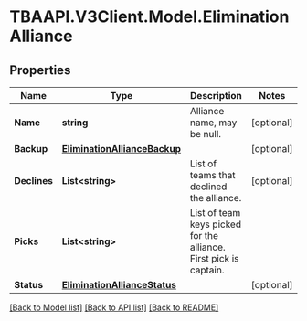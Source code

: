 
# TBAAPI.V3Client.Model.EliminationAlliance

## Properties

Name | Type | Description | Notes
------------ | ------------- | ------------- | -------------
**Name** | **string** | Alliance name, may be null. | [optional] 
**Backup** | [**EliminationAllianceBackup**](EliminationAllianceBackup.md) |  | [optional] 
**Declines** | **List&lt;string&gt;** | List of teams that declined the alliance. | [optional] 
**Picks** | **List&lt;string&gt;** | List of team keys picked for the alliance. First pick is captain. | 
**Status** | [**EliminationAllianceStatus**](EliminationAllianceStatus.md) |  | [optional] 

[[Back to Model list]](../README.md#documentation-for-models)
[[Back to API list]](../README.md#documentation-for-api-endpoints)
[[Back to README]](../README.md)

